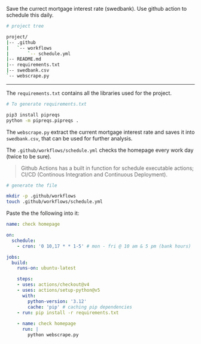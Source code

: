 Save the currect mortgage interest rate (swedbank). Use github action to schedule this daily. 

```sh
# project tree

project/
|-- .github
|   `-- workflows
|       `-- schedule.yml
|-- README.md
|-- requirements.txt
|-- swedbank.csv
`-- webscrape.py
```

---

The `requirements.txt` contains all the libraries used for the project. 

```sh
# To generate requirements.txt

pip3 install pipreqs
python -m pipreqs.pipreqs .
```

The `webscrape.py` extract the current mortgage interest rate and saves it into `swedbank.csv`, that can be used for further analysis.

The `.github/workflows/schedule.yml` checks the homepage every work day (twice to be sure). 

>Github Actions has a built in function for schedule executable actions; CI/CD (Continous Integration and Continuous Deployment).

```sh
# generate the file

mkdir -p .github/workflows
touch .github/workflows/schedule.yml
```

Paste the the following into it:

```yml
name: check homepage

on:
  schedule:
    - cron: '0 10,17 * * 1-5' # mon - fri @ 10 am & 5 pm (bank hours)

jobs:
  build:
    runs-on: ubuntu-latest

    steps:
    - uses: actions/checkout@v4
    - uses: actions/setup-python@v5
      with:
        python-version: '3.12'
        cache: 'pip' # caching pip dependencies
    - run: pip install -r requirements.txt
    
    - name: check homepage
      run: |
        python webscrape.py
```

